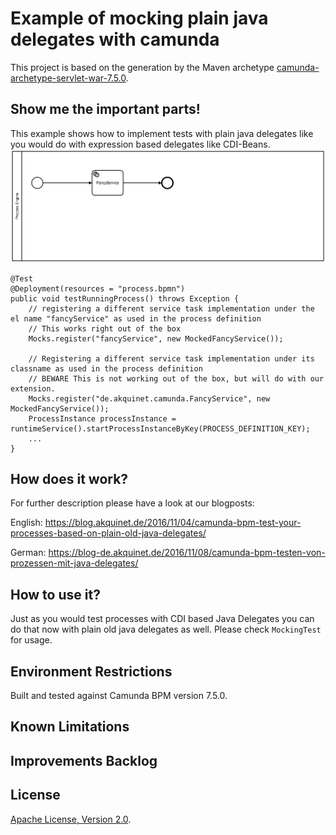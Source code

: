 # Example of mocking plain java delegates with camunda

This project is based on the generation by the Maven archetype
[camunda-archetype-servlet-war-7.5.0](http://docs.camunda.org/latest/guides/user-guide/#process-applications-maven-project-templates-archetypes).

## Show me the important parts!
This example shows how to implement tests with plain java delegates like you would do with expression based delegates like CDI-Beans.
![BPMN Process](src/main/resources/process.png)

    @Test
    @Deployment(resources = "process.bpmn")
    public void testRunningProcess() throws Exception {
        // registering a different service task implementation under the el name "fancyService" as used in the process definition
        // This works right out of the box
        Mocks.register("fancyService", new MockedFancyService());

        // Registering a different service task implementation under its classname as used in the process definition
        // BEWARE This is not working out of the box, but will do with our extension.
        Mocks.register("de.akquinet.camunda.FancyService", new MockedFancyService());
        ProcessInstance processInstance = runtimeService().startProcessInstanceByKey(PROCESS_DEFINITION_KEY);
        ...
    }

## How does it work?

For further description please have a look at our blogposts:

English: https://blog.akquinet.de/2016/11/04/camunda-bpm-test-your-processes-based-on-plain-old-java-delegates/

German: https://blog-de.akquinet.de/2016/11/08/camunda-bpm-testen-von-prozessen-mit-java-delegates/

                                 
## How to use it?
Just as you would test processes with CDI based Java Delegates you can do that now with plain old java delegates as well.
Please check `MockingTest` for usage.

## Environment Restrictions
Built and tested against Camunda BPM version 7.5.0.

## Known Limitations

## Improvements Backlog

## License
[Apache License, Version 2.0](http://www.apache.org/licenses/LICENSE-2.0).

<!-- HTML snippet for index page
  <tr>
    <td><img src="snippets/mocking-java-delegates/src/main/resources/process.png" width="100"></td>
    <td><a href="snippets/mocking-java-delegates">Camunda BPM Process Application</a></td>
    <td>A Process Application for [Camunda BPM](http://docs.camunda.org).</td>
  </tr>
-->
